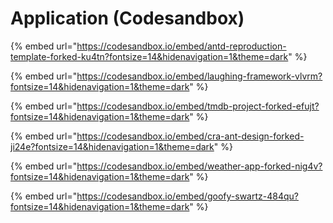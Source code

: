 # Application \(Codesandbox\)

{% embed url="https://codesandbox.io/embed/antd-reproduction-template-forked-ku4tn?fontsize=14&hidenavigation=1&theme=dark" %}

{% embed url="https://codesandbox.io/embed/laughing-framework-vlvrm?fontsize=14&hidenavigation=1&theme=dark" %}

{% embed url="https://codesandbox.io/embed/tmdb-project-forked-efujt?fontsize=14&hidenavigation=1&theme=dark" %}

{% embed url="https://codesandbox.io/embed/cra-ant-design-forked-ji24e?fontsize=14&hidenavigation=1&theme=dark" %}

{% embed url="https://codesandbox.io/embed/weather-app-forked-nig4v?fontsize=14&hidenavigation=1&theme=dark" %}

{% embed url="https://codesandbox.io/embed/goofy-swartz-484qu?fontsize=14&hidenavigation=1&theme=dark" %}



